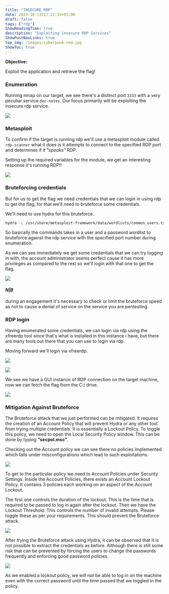 ```yaml
---
title: "INSECURE RDP"
date: 2023-10-13T17:21:14+03:00
draft: false
tags: ["rdp"]
ShowReadingTime: true
description: "Exploiting insecure RDP Services"
ShowPostNavLinks: true
top_img: /images/cyberpunk-red.jpg
ShowToc: true
---
```


**Objective:** 

Exploit the application and retrieve the flag!

### Enumeration

Running nmap on our target, we see there's a distinct port `3333` with a very peculiar service `dec-notes`. Our focus primarily will be exploiting the insecure rdp service.

![](https://i.imgur.com/I1s9edD.png)


### Metasploit

To confirm if the target is running rdp we'll use a metasploit module called `rdp-scanner` what it does is it attempts to connect to the specified RDP port and determines if it *"speaks"* RDP. 

Setting up the required variables for the module, we get an interesting response it's running RDP!!

![](https://i.imgur.com/54Cb8jL.png)

### Bruteforcing credentials

But for us to get the flag we need credentials that we can login in using rdp to get the flag, for that we'll need to bruteforce some credentials.

We'll need to use hydra for this bruteforce.

```bash 
hydra -L /usr/share/metasploit-framework/data/wordlists/common_users.txt -P /usr/share/metasploit-framework/data/wordlists/unix_passwords.txt rdp://10.6.23.164:3333 
```

So basically the commands takes in a user and a password wordlist to bruteforce against the rdp service with the specified port number during enumeration.

As we can see immediately we get some credentials that we can try logging in with, the account administrator seems perfect cause it has more privileges as compared to the rest so we'll login with that one to get the flag.

![](https://i.imgur.com/qtz5e8G.png)

#### *N|B* 
during an engagement it's necessary to check or limit the bruteforce speed as not to cause a denial of service on the service you are pentesting.

### RDP login

Having enumerated some credentials, we can login via rdp using the xfreerdp tool since that's what is installed in this instance i have, but there are many tools out there that you can use to login via rdp.

Moving forward we'll login via xfreerdp.

![](https://i.imgur.com/Gp5D6kn.png)

![](https://i.imgur.com/LvnIpr5.png)

We see we have a GUI instance of RDP connection on the target machine, now we can fetch the flag from the C:/ drive.

![](https://i.imgur.com/VWadcyX.png)


### Mitigation Against Bruteforce
The Bruteforce attack that we just performed can be mitigated. It requires the creation of an Account Policy that will prevent Hydra or any other tool from trying multiple credentials. It is essentially a Lockout Policy. To toggle this policy, we need to open the Local Security Policy window. This can be done by typing **“secpol.msc”**. 

Checking out the Account policy we can see there no policies implemented which falls under misconfigurations which lead to such exploitations.

![](https://i.imgur.com/8XxUKeD.png)

To get to the particular policy we need to Account Policies under Security Settings. Inside the Account Policies, there exists an Account Lockout Policy. It contains 3 policies each working on an aspect of the Account Lockout. 

The first one controls the duration of the lockout. This is the time that is required to be passed to log in again after the lockout. Then we have the Lockout Threshold. This controls the number of invalid attempts. Please toggle these as per your requirements. This should prevent the Bruteforce attack.

![](https://i.imgur.com/vNRevnq.png)

After trying the Bruteforce attack using Hydra, it can be observed that it is not possible to extract the credentials as before. Although there is still some risk that can be prevented by forcing the users to change the passwords frequently and enforcing good password policies.

![](https://i.imgur.com/YwhqTHW.png)

As we enabled a lockout policy, we will not be able to log in on the machine even with the correct password until the time passed that we toggled in the policy. 







